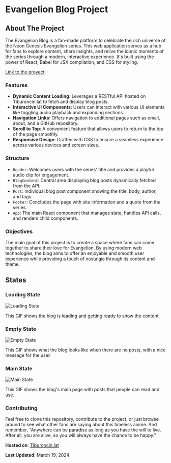 # Evangelion Blog Project

## About The Project
The Evangelion Blog is a fan-made platform to celebrate the rich universe of the Neon Genesis Evangelion series. This web application serves as a hub for fans to explore content, share insights, and relive the iconic moments of the series through a modern, interactive experience. It's built using the power of React, Babel for JSX compilation, and CSS for styling.


[Link to the proyect](https://tiburoncin.lat/22473/react-blog-evangelion/src/index.html)

### Features

- **Dynamic Content Loading**: Leverages a RESTful API hosted on Tiburoncin.lat to fetch and display blog posts.
- **Interactive UI Components**: Users can interact with various UI elements like toggling audio playback and expanding sections.
- **Navigation Links**: Offers navigation to additional pages such as email, about, and a GitHub repository.
- **Scroll to Top**: A convenient feature that allows users to return to the top of the page smoothly.
- **Responsive Design**: Crafted with CSS to ensure a seamless experience across various devices and screen sizes.


### Structure

- `Header`: Welcomes users with the series' title and provides a playful audio clip for engagement.
- `BlogContent`: Central area displaying blog posts dynamically fetched from the API.
- `Post`: Individual blog post component showing the title, body, author, and tags.
- `Footer`: Concludes the page with site information and a quote from the series.
- `App`: The main React component that manages state, handles API calls, and renders child components.

### Objectives

The main goal of this project is to create a space where fans can come together to share their love for Evangelion. By using modern web technologies, the blog aims to offer an enjoyable and smooth user experience while providing a touch of nostalgia through its content and theme.

## States 

### Loading State 
![Loading State](gifUsage/loading.gif)

This GIF shows the blog is loading and getting ready to show the content.


### Empty State 
![Empty State](gifUsage/emptystate.gif)

This GIF shows what the blog looks like when there are no posts, with a nice message for the user.

### Main State 
![Main State](gifUsage/main.gif)


This GIF shows the blog's main page with posts that people can read and use.

### Contributing

Feel free to clone this repository, contribute to the project, or just browse around to see what other fans are saying about this timeless anime. And remember, "Anywhere can be paradise as long as you have the will to live. After all, you are alive, so you will always have the chance to be happy."

**Hosted on**: [Tiburoncin.lat](https://tiburoncin.lat)

**Last Updated**: March 19, 2024
